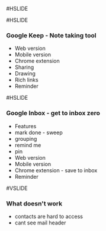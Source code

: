 #HSLIDE

#HSLIDE
### Google Keep - Note taking tool
* Web version
* Mobile version
* Chrome extension
* Sharing
* Drawing
* Rich links
* Reminder

#HSLIDE
### Google Inbox - get to inbox zero
* Features
 * mark done - sweep
 * grouping
 * remind me
 * pin
* Web version
* Mobile version
* Chrome extension - save to inbox
* Reminder

#VSLIDE
### What doesn't work
- contacts are hard to access
- cant see mail header
